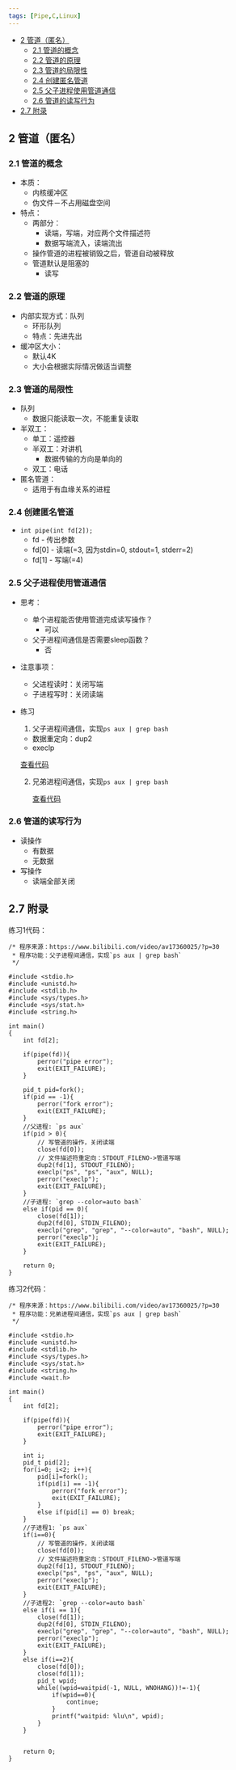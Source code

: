 ```yaml
---
tags: [Pipe,C,Linux]
---
```


<p id="markdown-toc"></p>
<!-- vim-markdown-toc GFM -->

* [2 管道（匿名）](#2-管道匿名)
  * [2.1 管道的概念](#21-管道的概念)
  * [2.2 管道的原理](#22-管道的原理)
  * [2.3 管道的局限性](#23-管道的局限性)
  * [2.4 创建匿名管道](#24-创建匿名管道)
  * [2.5 父子进程使用管道通信](#25-父子进程使用管道通信)
  * [2.6 管道的读写行为](#26-管道的读写行为)
* [2.7 附录](#27-附录)

<!-- vim-markdown-toc -->

## 2 管道（匿名）

### 2.1 管道的概念
* 本质：
  * 内核缓冲区
  * 伪文件－不占用磁盘空间
* 特点：
  * 两部分：
    * 读端，写端，对应两个文件描述符
	* 数据写端流入，读端流出
  * 操作管道的进程被销毁之后，管道自动被释放
  * 管道默认是阻塞的
    * 读写

### 2.2 管道的原理
* 内部实现方式：队列
  * 环形队列
  * 特点：先进先出
* 缓冲区大小：
  * 默认4K
  * 大小会根据实际情况做适当调整

### 2.3 管道的局限性
* 队列
  * 数据只能读取一次，不能重复读取
* 半双工：
  * 单工：遥控器
  * 半双工：对讲机
    * 数据传输的方向是单向的
  * 双工：电话
* 匿名管道：
  * 适用于有血缘关系的进程

### 2.4 创建匿名管道
* `int pipe(int fd[2]);`
  * fd - 传出参数
  * fd[0] - 读端(=3, 因为stdin=0, stdout=1, stderr=2)
  * fd[1] - 写端(=4)

### 2.5 父子进程使用管道通信
* 思考：
  * 单个进程能否使用管道完成读写操作？
    * 可以
  * 父子进程间通信是否需要sleep函数？
    * 否
* 注意事项：
  * 父进程读时：关闭写端
  * 子进程写时：关闭读端
* 练习
  1. 父子进程间通信，实现`ps aux | grep bash`
    * 数据重定向：dup2
	* execlp

	 [查看代码](#code-practice1)

  2. 兄弟进程间通信，实现`ps aux | grep bash`

	 [查看代码](#code-practice2)
 
### 2.6 管道的读写行为
* 读操作
  * 有数据
  * 无数据
* 写操作
  * 读端全部关闭
  
## 2.7 附录

<a name='code-practice1'></a>
练习1代码：

```
/* 程序来源：https://www.bilibili.com/video/av17360025/?p=30
 * 程序功能：父子进程间通信，实现`ps aux | grep bash`
 */

#include <stdio.h>
#include <unistd.h>
#include <stdlib.h>
#include <sys/types.h>
#include <sys/stat.h>
#include <string.h>

int main()
{
	int fd[2];

	if(pipe(fd)){
		perror("pipe error");
		exit(EXIT_FAILURE);
	}

	pid_t pid=fork();
	if(pid == -1){
		perror("fork error");
		exit(EXIT_FAILURE);
	}
	//父进程: `ps aux`
	if(pid > 0){
		// 写管道的操作，关闭读端
		close(fd[0]);
		// 文件描述符重定向：STDOUT_FILENO->管道写端
		dup2(fd[1], STDOUT_FILENO);
		execlp("ps", "ps", "aux", NULL);
		perror("execlp");
		exit(EXIT_FAILURE);
	}
	//子进程: `grep --color=auto bash`
	else if(pid == 0){
		close(fd[1]);
		dup2(fd[0], STDIN_FILENO);
		execlp("grep", "grep", "--color=auto", "bash", NULL);
		perror("execlp");
		exit(EXIT_FAILURE);
	}

	return 0;
}
```

<a name='code-practice2'></a>
练习2代码：

```
/* 程序来源：https://www.bilibili.com/video/av17360025/?p=30
 * 程序功能：兄弟进程间通信，实现`ps aux | grep bash`
 */

#include <stdio.h>
#include <unistd.h>
#include <stdlib.h>
#include <sys/types.h>
#include <sys/stat.h>
#include <string.h>
#include <wait.h>

int main()
{
	int fd[2];

	if(pipe(fd)){
		perror("pipe error");
		exit(EXIT_FAILURE);
	}

	int i;
	pid_t pid[2];
	for(i=0; i<2; i++){
		pid[i]=fork();
		if(pid[i] == -1){
			perror("fork error");
			exit(EXIT_FAILURE);
		}
		else if(pid[i] == 0) break;
	}
	//子进程1: `ps aux`
	if(i==0){
		// 写管道的操作，关闭读端
		close(fd[0]);
		// 文件描述符重定向：STDOUT_FILENO->管道写端
		dup2(fd[1], STDOUT_FILENO);
		execlp("ps", "ps", "aux", NULL);
		perror("execlp");
		exit(EXIT_FAILURE);
	}
	//子进程2: `grep --color=auto bash`
	else if(i == 1){
		close(fd[1]);
		dup2(fd[0], STDIN_FILENO);
		execlp("grep", "grep", "--color=auto", "bash", NULL);
		perror("execlp");
		exit(EXIT_FAILURE);
	}
	else if(i==2){
		close(fd[0]);
		close(fd[1]);
		pid_t wpid;
		while((wpid=waitpid(-1, NULL, WNOHANG))!=-1){
			if(wpid==0){
				continue;
			}
			printf("waitpid: %lu\n", wpid);
		}
	}


	return 0;
}
```
